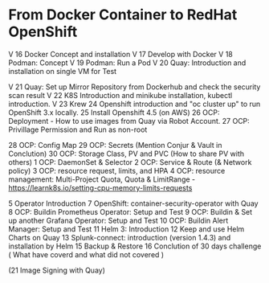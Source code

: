 From Docker Container to RedHat OpenShift
=========================================



V 16 Docker Concept and installation
V 17 Develop with Docker
V 18 Podman: Concept
V 19 Podman: Run a Pod
V 20 Quay: Introduction and installation on single VM for Test

V 21 Quay: Set up Mirror Repository from Dockerhub and check the security scan result
V 22 K8S Introduction and minikube installation, kubectl introduction.
V 23 Krew
24 Openshift introduction and "oc cluster up" to run OpenShift 3.x locally.
25 Install Openshift 4.5 (on AWS)
26 OCP: Deployment - How to use images from Quay via Robot Account.
27 OCP: Privillage Permission and Run as non-root

28 OCP: Config Map
29 OCP: Secrets (Mention Conjur & Vault in Conclution)
30 OCP: Storage Class, PV and PVC (How to share PV with others)
1 OCP: DaemonSet & Selector
2 OCP: Service & Route (& Network policy)
3 OCP: resource request, limits, and HPA
4 OCP: resource management: Multi-Project Quota, Quota & LimitRange
    - https://learnk8s.io/setting-cpu-memory-limits-requests

5 Operator Introduction
7 OpenShift: container-security-operator with Quay
8 OCP: Buildin Prometheus Operator: Setup and Test
9 OCP: Buildin & Set up another Grafana Operator: Setup and Test
10 OCP: Buildin Alert Manager: Setup and Test
11 Helm 3: Introduction
12 Keep and use Helm Charts on Quay
13 Splunk-connect: introduction (version 1.4.3) and installation by Helm
15 Backup & Restore
16 Conclution of 30 days challenge ( What have coverd and what did not covered )



(21 Image Signing with Quay)